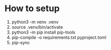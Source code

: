 # How to setup

1. python3 -m venv .venv
2. source .venv/bin/activate
3. python3 -m pip install pip-tools
4. pip-compile -o requirements.txt pyproject.toml
5. pip-sync

